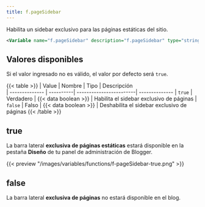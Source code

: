 ```yaml
---
title: f.pageSidebar
---
```


Habilita un sidebar exclusivo para las páginas estáticas del sitio.

```xml
<Variable name="f.pageSidebar" description="f.pageSidebar" type="string" value="false"/>
```

## Valores disponibles

Si el valor ingresado no es válido, el valor por defecto será `true`.

{{< table >}}
| Value          | Nombre    | Tipo                    | Descripción   
| -------------- | ----------| ------------------------| --------------
| `true`         | Verdadero | {{< data boolean >}}    | Habilita el sidebar exclusivo de páginas
| `false`        | Falso     | {{< data boolean >}}    | Deshabilita el sidebar exclusivo de páginas
{{< /table >}}


## true

La barra lateral **exclusiva de páginas estáticas** estará disponible en la pestaña **Diseño** de tu panel de administración de Blogger.

{{< preview "/images/variables/functions/f-pageSidebar-true.png" >}}

## false

La barra lateral **exclusiva de páginas** no estará disponible en el blog.
